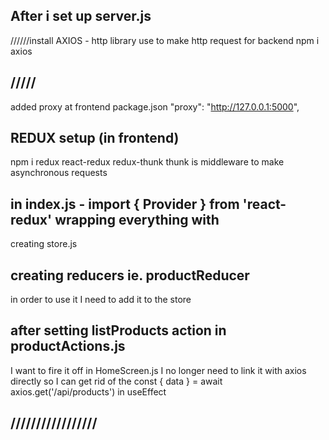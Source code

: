 ## After i set up server.js

//////install AXIOS - http library use to make http request for backend
npm i axios

## /////

added proxy at frontend package.json
"proxy": "http://127.0.0.1:5000",

## REDUX setup (in frontend)
npm i redux react-redux redux-thunk
thunk is middleware to make asynchronous requests
## in index.js - import { Provider } from 'react-redux' wrapping everything with <Provider>
creating store.js

## creating reducers ie. productReducer
in order to use it I need to add it to the store

## after setting listProducts action in productActions.js
I want to fire it off in HomeScreen.js
I no longer need to link it with axios directly so I can get rid of the 
 const { data } = await axios.get('/api/products') in useEffect

## /////////////////
